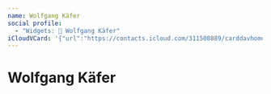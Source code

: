 ```yaml
---
name: Wolfgang Käfer
social profile:
  - "Widgets: 🔄 Wolfgang Käfer"
iCloudVCard: '{"url":"https://contacts.icloud.com/311500889/carddavhome/card/MTRkMDgyZjEtNTUwNi00NTlkLTk4YTMtZmY0ZWJjYzJlM2Ji.vcf","etag":"\"kmfhbu8b\"","data":"BEGIN:VCARD\r\nVERSION:3.0\r\nFN:\r\nN:Käfer;Wolfgang;;;\r\nUID:14d082f1-5506-459d-98a3-ff4ebcc2e3bb\r\nPRODID:ez-vcard 0.9.13-fc\r\nREV:2025-04-03T22:14:53Z\r\nORG:;\r\nX-SOCIALPROFILE;CHARSET=UTF-8;TYPE=widgets:🔄 Wolfgang Käfer\r\nEND:VCARD"}'
---
```

# Wolfgang Käfer